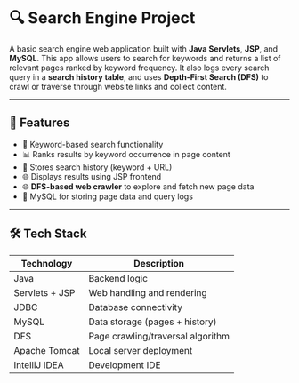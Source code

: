 # 🔍 Search Engine Project

A basic search engine web application built with **Java Servlets**, **JSP**, and **MySQL**. This app allows users to search for keywords and returns a list of relevant pages ranked by keyword frequency. It also logs every search query in a **search history table**, and uses **Depth-First Search (DFS)** to crawl or traverse through website links and collect content.

---

## 🚀 Features

- 🔎 Keyword-based search functionality
- 📊 Ranks results by keyword occurrence in page content
- 🧠 Stores search history (keyword + URL)
- 🌐 Displays results using JSP frontend
- 🌐 **DFS-based web crawler** to explore and fetch new page data
- 💾 MySQL for storing page data and query logs

---

## 🛠 Tech Stack

| Technology      | Description                         |
|-----------------|-------------------------------------|
| Java            | Backend logic                       |
| Servlets + JSP  | Web handling and rendering          |
| JDBC            | Database connectivity               |
| MySQL           | Data storage (pages + history)      |
| DFS             | Page crawling/traversal algorithm   |
| Apache Tomcat   | Local server deployment             |
| IntelliJ IDEA   | Development IDE                     |



